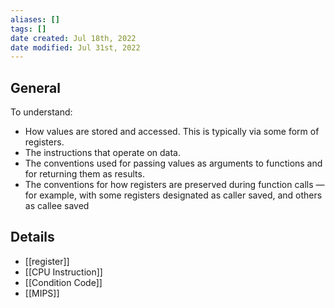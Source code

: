 ```yaml
---
aliases: []
tags: []
date created: Jul 18th, 2022
date modified: Jul 31st, 2022
---
```

## General
To understand:
- How values are stored and accessed. This is typically via some form of registers.
- The instructions that operate on data.
- The conventions used for passing values as arguments to functions and for returning them as results.
- The conventions for how registers are preserved during function calls —for example, with some registers designated as caller saved, and others as callee saved


## Details
- [[register]]
- [[CPU Instruction]]
- [[Condition Code]]
- [[MIPS]]